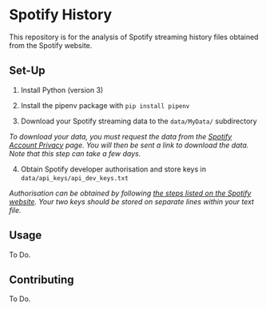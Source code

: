 # Spotify History
This repository is for the analysis of Spotify streaming history files obtained from the Spotify website.


## Set-Up
1. Install Python (version 3)

2. Install the pipenv package with ```pip install pipenv```

3. Download your Spotify streaming data to the ```data/MyData/``` subdirectory

_To download your data, you must request the data from the [Spotify Account Privacy](https://www.spotify.com/uk/account/privacy/) page. You will then be sent a link to download the data. Note that this step can take a few days._

4. Obtain Spotify developer authorisation and store keys in ```data/api_keys/api_dev_keys.txt```

_Authorisation can be obtained by following [the steps listed on the Spotify website](https://developer.spotify.com/documentation/general/guides/authorization-guide/). Your two keys should be stored on separate lines within your text file._


## Usage
To Do.


## Contributing
To Do.
